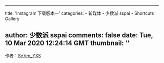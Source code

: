 
---
title: 'Instagram 下载版本一'
categories: 
    - 新媒体
    - 少数派 sspai
    - Shortcuts Gallery

author: 少数派 sspai
comments: false
date: Tue, 10 Mar 2020 12:24:14 GMT
thumbnail: ''
---

<div>   
作者：<a href="https://twitter.com/Se7en_YXS">Se7en_YXS</a><br>  
</div>
            